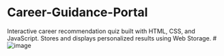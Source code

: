 # Career-Guidance-Portal
Interactive career recommendation quiz built with HTML, CSS, and JavaScript. Stores and displays personalized results using Web Storage.
#![image](https://github.com/user-attachments/assets/0ff60257-fd27-45d6-a9a8-e5c801ce01e3)
